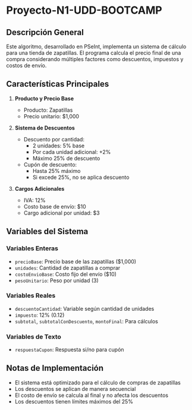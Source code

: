 # Proyecto-N1-UDD-BOOTCAMP

## Descripción General
Este algoritmo, desarrollado en PSeInt, implementa un sistema de cálculo para una tienda de zapatillas. El programa calcula el precio final de una compra considerando múltiples factores como descuentos, impuestos y costos de envío.

## Características Principales
1. **Producto y Precio Base**
   * Producto: Zapatillas
   * Precio unitario: $1,000

2. **Sistema de Descuentos**
   * Descuento por cantidad:
     - 2 unidades: 5% base
     - Por cada unidad adicional: +2%
     - Máximo 25% de descuento
   * Cupón de descuento:
     - Hasta 25% máximo
     - Si excede 25%, no se aplica descuento

3. **Cargos Adicionales**
   * IVA: 12%
   * Costo base de envío: $10
   * Cargo adicional por unidad: $3

## Variables del Sistema

### Variables Enteras
* `precioBase`: Precio base de las zapatillas ($1,000)
* `unidades`: Cantidad de zapatillas a comprar
* `costoEnvioBase`: Costo fijo del envío ($10)
* `pesoUnitario`: Peso por unidad (3)

### Variables Reales
* `descuentoCantidad`: Variable según cantidad de unidades
* `impuesto`: 12% (0.12)
* `subtotal`, `subtotalConDescuento`, `montoFinal`: Para cálculos

### Variables de Texto
* `respuestaCupon`: Respuesta si/no para cupón

## Notas de Implementación
* El sistema está optimizado para el cálculo de compras de zapatillas
* Los descuentos se aplican de manera secuencial
* El costo de envío se calcula al final y no afecta los descuentos
* Los descuentos tienen límites máximos del 25%
